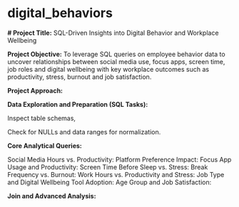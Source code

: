 # digital_behaviors

**# Project Title:**
SQL-Driven Insights into Digital Behavior and Workplace Wellbeing

**Project Objective:**
To leverage SQL queries on employee behavior data to uncover relationships between social media use, focus apps, screen time, job roles and digital wellbeing with key workplace outcomes such as productivity, stress, burnout and job satisfaction.

**Project Approach:**

**Data Exploration and Preparation (SQL Tasks):**

Inspect table schemas,

Check for NULLs and data ranges for normalization.

**Core Analytical Queries:**

Social Media Hours vs. Productivity:
Platform Preference Impact:
Focus App Usage and Productivity:
Screen Time Before Sleep vs. Stress:
Break Frequency vs. Burnout:
Work Hours vs. Productivity and Stress:
Job Type and Digital Wellbeing Tool Adoption:
Age Group and Job Satisfaction:

**Join and Advanced Analysis:**
